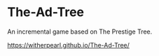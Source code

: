 # The-Ad-Tree

An incremental game based on The Prestige Tree.

https://witherpearl.github.io/The-Ad-Tree/
